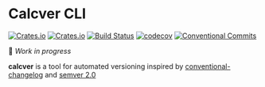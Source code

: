# Calcver CLI

[![Crates.io](https://img.shields.io/crates/v/calcver.svg)](https://crates.io/crates/calcver)
[![Crates.io](https://img.shields.io/crates/d/calcver.svg)](https://crates.io/crates/calcver)
[![Build Status](https://travis-ci.org/sanisoclem/calcver-cli.svg?branch=master)](https://travis-ci.org/sanisoclem/calcver-cli)
[![codecov](https://codecov.io/gh/sanisoclem/calcver-cli/branch/master/graph/badge.svg)](https://codecov.io/gh/sanisoclem/calcver-cli)
[![Conventional Commits](https://img.shields.io/badge/Conventional%20Commits-1.0.0-yellow.svg)](https://conventionalcommits.org)

:poop: *Work in progress*

**calcver** is a tool for automated versioning inspired by [conventional-changelog](https://github.com/conventional-changelog) and [semver 2.0](https://semver.org/)


